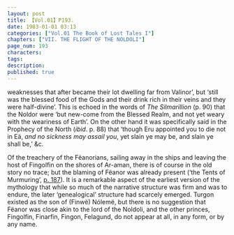 ```yaml
---
layout: post
title: 【Vol.01】P193.
date: 1983-01-01 03:13
categories: ["Vol.01 The Book of Lost Tales I"]
chapters: ["VII. THE FLIGHT OF THE NOLDOLI"]
page_num: 193
characters: 
tags: 
description: 
published: true
---
```


<p style="text-indent: 0;">
weaknesses that after became their lot dwelling far from Valinor’, but ‘still was the blessed food of the Gods and their drink rich in their veins and they were half-divine’. This is echoed in the words of <I>The Silmarillion</I> (p. 90) that the Noldor were ‘but new-come from the Blessed Realm, and not yet weary with the weariness of Earth’. On the other hand it was specifically said in the Prophecy of the North (<I>ibid</I>. p. 88) that ‘though Eru appointed you to die not in Eä, <I>and no sickness may assail you</I>, yet slain ye may be, and slain ye shall be,’ &c.
</p>

Of the treachery of the Fëanorians, sailing away in the ships and leaving the host of Fingolfin on the shores of Ar-aman, there is of course in the old story no trace; but the blaming of Fëanor was already present (‘the Tents of Murmuring’, [p. 187]({{site.baseurl}}/vol01-p187)). It is a remarkable aspect of the earliest version of the mythology that while so much of the narrative structure was firm and was to endure, the later ‘genealogical’ structure had scarcely emerged. Turgon existed as the son of (Finwë) Nólemë, but there is no suggestion that Fëanor was close akin to the lord of the Noldoli, and the other princes, Fingolfin, Finarfin, Fingon, Felagund, do not appear at all, in any form, or by any name.

